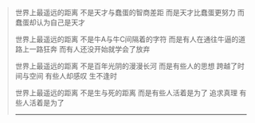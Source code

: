 > 世界上最遥远的距离
> 不是天才与蠢蛋的智商差距
> 而是天才比蠢蛋更努力
>而蠢蛋却认为自己是天才
>
>世界上最遥远的距离
>不是牛A与牛C间隔着的字符
>而是有人在通往牛逼的道路上一路狂奔
>而有人还没开始就学会了放弃
>
>世界上最遥远的距离
>不是百年光阴的漫漫长河
>而是有些人的思想
>跨越了时间与空间
>有些人却感叹
>生不逢时
>
>世界上最遥远的距离
>不是生与死的距离
>而是有些人活着是为了
>追求真理
>有些人活着是为了
>_______